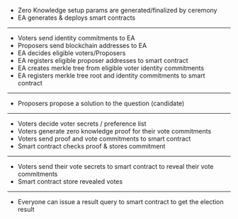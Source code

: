 
* Zero Knowledge setup params are generated/finalized by ceremony
* EA generates & deploys smart contracts
---
* Voters send identity commitments to EA
* Proposers send blockchain addresses to EA
* EA decides eligible voters/Proposers
* EA registers eligible proposer addresses to smart contract
* EA creates merkle tree from eligible voter identity commitments
* EA registers merkle tree root and identity commitments to smart contract
---
* Proposers propose a solution to the question (candidate)
---
* Voters decide voter secrets / preference list
* Voters generate zero knowledge proof for their vote commitments
* Voters send proof and vote commitments to smart contract
* Smart contract checks proof & stores commitment
---
* Voters send their vote secrets to smart contract to reveal their vote commitments
* Smart contract store revealed votes
---
* Everyone can issue a result query to smart contract to get the election result
